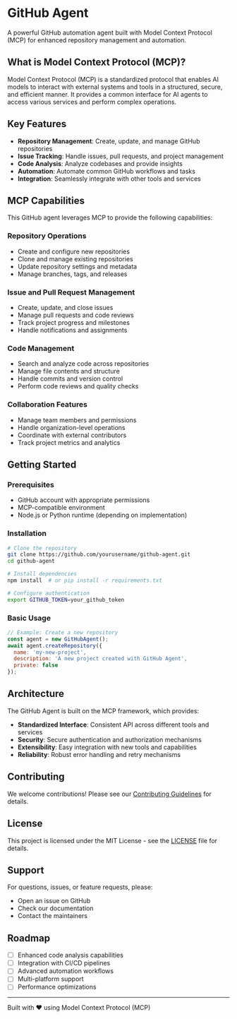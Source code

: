 # GitHub Agent

A powerful GitHub automation agent built with Model Context Protocol (MCP) for enhanced repository management and automation.

## What is Model Context Protocol (MCP)?

Model Context Protocol (MCP) is a standardized protocol that enables AI models to interact with external systems and tools in a structured, secure, and efficient manner. It provides a common interface for AI agents to access various services and perform complex operations.

## Key Features

- **Repository Management**: Create, update, and manage GitHub repositories
- **Issue Tracking**: Handle issues, pull requests, and project management
- **Code Analysis**: Analyze codebases and provide insights
- **Automation**: Automate common GitHub workflows and tasks
- **Integration**: Seamlessly integrate with other tools and services

## MCP Capabilities

This GitHub agent leverages MCP to provide the following capabilities:

### Repository Operations
- Create and configure new repositories
- Clone and manage existing repositories
- Update repository settings and metadata
- Manage branches, tags, and releases

### Issue and Pull Request Management
- Create, update, and close issues
- Manage pull requests and code reviews
- Track project progress and milestones
- Handle notifications and assignments

### Code Management
- Search and analyze code across repositories
- Manage file contents and structure
- Handle commits and version control
- Perform code reviews and quality checks

### Collaboration Features
- Manage team members and permissions
- Handle organization-level operations
- Coordinate with external contributors
- Track project metrics and analytics

## Getting Started

### Prerequisites
- GitHub account with appropriate permissions
- MCP-compatible environment
- Node.js or Python runtime (depending on implementation)

### Installation
```bash
# Clone the repository
git clone https://github.com/yourusername/github-agent.git
cd github-agent

# Install dependencies
npm install  # or pip install -r requirements.txt

# Configure authentication
export GITHUB_TOKEN=your_github_token
```

### Basic Usage
```javascript
// Example: Create a new repository
const agent = new GitHubAgent();
await agent.createRepository({
  name: 'my-new-project',
  description: 'A new project created with GitHub Agent',
  private: false
});
```

## Architecture

The GitHub Agent is built on the MCP framework, which provides:

- **Standardized Interface**: Consistent API across different tools and services
- **Security**: Secure authentication and authorization mechanisms
- **Extensibility**: Easy integration with new tools and capabilities
- **Reliability**: Robust error handling and retry mechanisms

## Contributing

We welcome contributions! Please see our [Contributing Guidelines](CONTRIBUTING.md) for details.

## License

This project is licensed under the MIT License - see the [LICENSE](LICENSE) file for details.

## Support

For questions, issues, or feature requests, please:
- Open an issue on GitHub
- Check our documentation
- Contact the maintainers

## Roadmap

- [ ] Enhanced code analysis capabilities
- [ ] Integration with CI/CD pipelines
- [ ] Advanced automation workflows
- [ ] Multi-platform support
- [ ] Performance optimizations

---

Built with ❤️ using Model Context Protocol (MCP)
